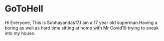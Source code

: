 # GoToHell

Hi Everyone,
            This is Subhayandas17.I am a 17 year old superman.Having a boring as well as hard time sitting at home with Mr Covid19 trying to sneak into my house. 
